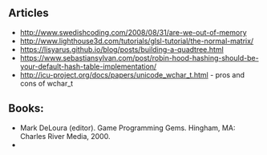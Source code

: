 ## Articles
- http://www.swedishcoding.com/2008/08/31/are-we-out-of-memory
- http://www.lighthouse3d.com/tutorials/glsl-tutorial/the-normal-matrix/
- https://lisyarus.github.io/blog/posts/building-a-quadtree.html
- https://www.sebastiansylvan.com/post/robin-hood-hashing-should-be-your-default-hash-table-implementation/
- http://icu-project.org/docs/papers/unicode_wchar_t.html - pros and cons of wchar_t
## Books:
- Mark DeLoura (editor). Game Programming Gems. Hingham, MA: Charles River Media, 2000.
- 